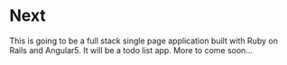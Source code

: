 # Next

This is going to be a full stack single page application built with Ruby on Rails
and Angular5. It will be a todo list app. More to come soon...
